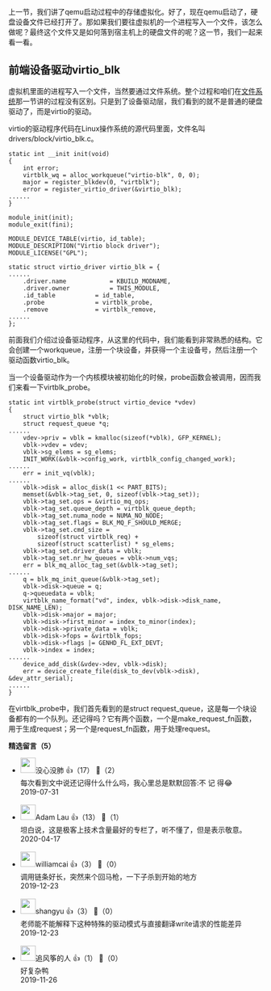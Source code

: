 上一节，我们讲了qemu启动过程中的存储虚拟化。好了，现在qemu启动了，硬盘设备文件已经打开了。那如果我们要往虚拟机的一个进程写入一个文件，该怎么做呢？最终这个文件又是如何落到宿主机上的硬盘文件的呢？这一节，我们一起来看一看。

## 前端设备驱动virtio\_blk

虚拟机里面的进程写入一个文件，当然要通过文件系统。整个过程和咱们在[文件系统](https://time.geekbang.org/column/article/97876)那一节讲的过程没有区别。只是到了设备驱动层，我们看到的就不是普通的硬盘驱动了，而是virtio的驱动。

virtio的驱动程序代码在Linux操作系统的源代码里面，文件名叫drivers/block/virtio\_blk.c。

```
static int __init init(void)
{
	int error;
	virtblk_wq = alloc_workqueue("virtio-blk", 0, 0);
	major = register_blkdev(0, "virtblk");
	error = register_virtio_driver(&virtio_blk);
......
}

module_init(init);
module_exit(fini);

MODULE_DEVICE_TABLE(virtio, id_table);
MODULE_DESCRIPTION("Virtio block driver");
MODULE_LICENSE("GPL");

static struct virtio_driver virtio_blk = {
......
	.driver.name			= KBUILD_MODNAME,
	.driver.owner			= THIS_MODULE,
	.id_table			= id_table,
	.probe				= virtblk_probe,
	.remove				= virtblk_remove,
......
};
```

前面我们介绍过设备驱动程序，从这里的代码中，我们能看到非常熟悉的结构。它会创建一个workqueue，注册一个块设备，并获得一个主设备号，然后注册一个驱动函数virtio\_blk。

当一个设备驱动作为一个内核模块被初始化的时候，probe函数会被调用，因而我们来看一下virtblk\_probe。

```
static int virtblk_probe(struct virtio_device *vdev)
{
	struct virtio_blk *vblk;
	struct request_queue *q;
......
	vdev->priv = vblk = kmalloc(sizeof(*vblk), GFP_KERNEL);
	vblk->vdev = vdev;
	vblk->sg_elems = sg_elems;
	INIT_WORK(&vblk->config_work, virtblk_config_changed_work);
......
	err = init_vq(vblk);
......
	vblk->disk = alloc_disk(1 << PART_BITS);
	memset(&vblk->tag_set, 0, sizeof(vblk->tag_set));
	vblk->tag_set.ops = &virtio_mq_ops;
	vblk->tag_set.queue_depth = virtblk_queue_depth;
	vblk->tag_set.numa_node = NUMA_NO_NODE;
	vblk->tag_set.flags = BLK_MQ_F_SHOULD_MERGE;
	vblk->tag_set.cmd_size =
		sizeof(struct virtblk_req) +
		sizeof(struct scatterlist) * sg_elems;
	vblk->tag_set.driver_data = vblk;
	vblk->tag_set.nr_hw_queues = vblk->num_vqs;
	err = blk_mq_alloc_tag_set(&vblk->tag_set);
......
	q = blk_mq_init_queue(&vblk->tag_set);
	vblk->disk->queue = q;
	q->queuedata = vblk;
	virtblk_name_format("vd", index, vblk->disk->disk_name, DISK_NAME_LEN);
	vblk->disk->major = major;
	vblk->disk->first_minor = index_to_minor(index);
	vblk->disk->private_data = vblk;
	vblk->disk->fops = &virtblk_fops;
	vblk->disk->flags |= GENHD_FL_EXT_DEVT;
	vblk->index = index;
......
	device_add_disk(&vdev->dev, vblk->disk);
	err = device_create_file(disk_to_dev(vblk->disk), &dev_attr_serial);
......
}
```

在virtblk\_probe中，我们首先看到的是struct request\_queue，这是每一个块设备都有的一个队列。还记得吗？它有两个函数，一个是make\_request\_fn函数，用于生成request；另一个是request\_fn函数，用于处理request。
<div><strong>精选留言（5）</strong></div><ul>
<li><img src="https://static001.geekbang.org/account/avatar/00/13/35/73/46d6dadc.jpg" width="30px"><span>没心没肺</span> 👍（17） 💬（2）<div>每次看到文中说还记得什么什么吗，我心里总是默默回答:不 记 得😂</div>2019-07-31</li><br/><li><img src="https://static001.geekbang.org/account/avatar/00/13/54/0a/9a002ad5.jpg" width="30px"><span>Adam Lau</span> 👍（13） 💬（1）<div>坦白说，这是极客上技术含量最好的专栏了，听不懂了，但是表示敬意。</div>2020-04-17</li><br/><li><img src="https://static001.geekbang.org/account/avatar/00/11/ac/96/46b13896.jpg" width="30px"><span>williamcai</span> 👍（3） 💬（0）<div>调用链条好长，突然来个回马枪，一下子杀到开始的地方
</div>2019-12-23</li><br/><li><img src="https://static001.geekbang.org/account/avatar/00/0f/6e/bd/b83ad32d.jpg" width="30px"><span>shangyu</span> 👍（3） 💬（0）<div>老师能不能解释下这种特殊的驱动模式与直接翻译write请求的性能差异</div>2019-12-23</li><br/><li><img src="https://static001.geekbang.org/account/avatar/00/16/b4/94/2796de72.jpg" width="30px"><span>追风筝的人</span> 👍（1） 💬（0）<div>好复杂鸭</div>2019-11-26</li><br/>
</ul>